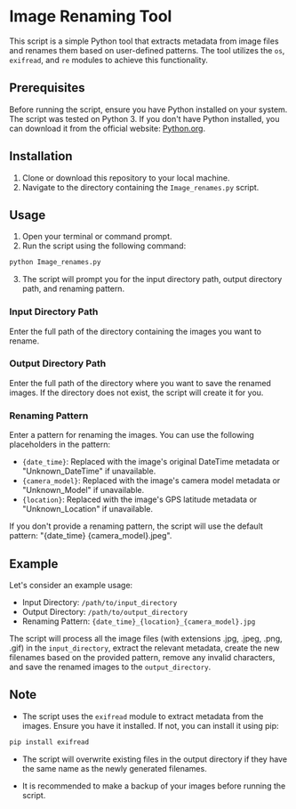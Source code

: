 # Image Renaming Tool

This script is a simple Python tool that extracts metadata from image files and renames them based on user-defined patterns. The tool utilizes the `os`, `exifread`, and `re` modules to achieve this functionality.

## Prerequisites

Before running the script, ensure you have Python installed on your system. The script was tested on Python 3. If you don't have Python installed, you can download it from the official website: [Python.org](https://www.python.org/).

## Installation

1. Clone or download this repository to your local machine.
2. Navigate to the directory containing the `Image_renames.py` script.

## Usage

1. Open your terminal or command prompt.
2. Run the script using the following command:

```bash
python Image_renames.py
```

3. The script will prompt you for the input directory path, output directory path, and renaming pattern.

### Input Directory Path

Enter the full path of the directory containing the images you want to rename.

### Output Directory Path

Enter the full path of the directory where you want to save the renamed images. If the directory does not exist, the script will create it for you.

### Renaming Pattern

Enter a pattern for renaming the images. You can use the following placeholders in the pattern:

- `{date_time}`: Replaced with the image's original DateTime metadata or "Unknown_DateTime" if unavailable.
- `{camera_model}`: Replaced with the image's camera model metadata or "Unknown_Model" if unavailable.
- `{location}`: Replaced with the image's GPS latitude metadata or "Unknown_Location" if unavailable.

If you don't provide a renaming pattern, the script will use the default pattern: "{date_time} {camera_model}.jpeg".

## Example

Let's consider an example usage:

- Input Directory: `/path/to/input_directory`
- Output Directory: `/path/to/output_directory`
- Renaming Pattern: `{date_time}_{location}_{camera_model}.jpg`

The script will process all the image files (with extensions .jpg, .jpeg, .png, .gif) in the `input_directory`, extract the relevant metadata, create the new filenames based on the provided pattern, remove any invalid characters, and save the renamed images to the `output_directory`.

## Note

- The script uses the `exifread` module to extract metadata from the images. Ensure you have it installed. If not, you can install it using pip:

```bash
pip install exifread
```

- The script will overwrite existing files in the output directory if they have the same name as the newly generated filenames.

- It is recommended to make a backup of your images before running the script.
